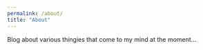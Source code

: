 ```yaml
---
permalink: /about/
title: "About"
---
```


Blog about various thingies that come to my mind at the moment...